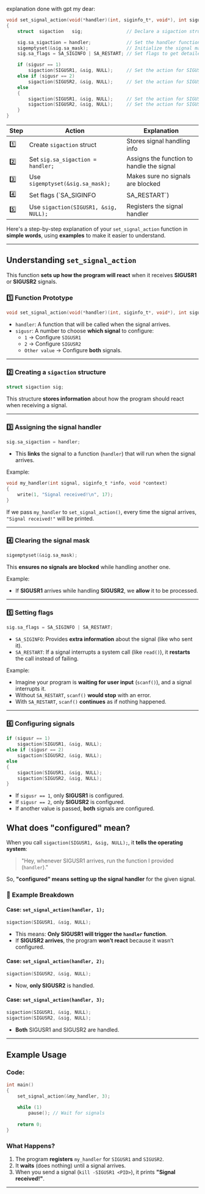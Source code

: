 explanation done with gpt my dear: 

```c
void set_signal_action(void(*handler)(int, siginfo_t*, void*), int sigusr)
{
    struct	sigaction	sig;                // Declare a sigaction structure

    sig.sa_sigaction = handler;             // Set the handler function for the signal
    sigemptyset(&sig.sa_mask);              // Initialize the signal mask to empty
    sig.sa_flags = SA_SIGINFO | SA_RESTART; // Set flags to get detailed signal info and restart interrupted system calls

    if (sigusr == 1)
        sigaction(SIGUSR1, &sig, NULL);     // Set the action for SIGUSR1
    else if (sigusr == 2)
        sigaction(SIGUSR2, &sig, NULL);     // Set the action for SIGUSR2
    else
    {
        sigaction(SIGUSR1, &sig, NULL);     // Set the action for SIGUSR1
        sigaction(SIGUSR2, &sig, NULL);     // Set the action for SIGUSR2
    }
}

```

| Step | Action | Explanation |
|------|--------|------------|
| 1️⃣ | Create `sigaction` struct | Stores signal handling info |
| 2️⃣ | Set `sig.sa_sigaction = handler;` | Assigns the function to handle the signal |
| 3️⃣ | Use `sigemptyset(&sig.sa_mask);` | Makes sure no signals are blocked |
| 4️⃣ | Set flags (`SA_SIGINFO | SA_RESTART`) | Gives extra info and prevents system calls from failing |
| 5️⃣ | Use `sigaction(SIGUSR1, &sig, NULL);` | Registers the signal handler |


Here's a step-by-step explanation of your `set_signal_action` function in **simple words**, using **examples** to make it easier to understand.

---

## Understanding `set_signal_action`
This function **sets up how the program will react** when it receives **SIGUSR1** or **SIGUSR2** signals.

### 1️⃣ Function Prototype
```c
void set_signal_action(void(*handler)(int, siginfo_t*, void*), int sigusr)
```
- `handler`: A function that will be called when the signal arrives.
- `sigusr`: A number to choose **which signal** to configure:
  - `1` → Configure `SIGUSR1`
  - `2` → Configure `SIGUSR2`
  - `Other value` → Configure **both** signals.

---

### 2️⃣ Creating a `sigaction` structure
```c
struct sigaction sig;
```
This structure **stores information** about how the program should react when receiving a signal.

---

### 3️⃣ Assigning the signal handler
```c
sig.sa_sigaction = handler;
```
- This **links** the signal to a function (`handler`) that will run when the signal arrives.

Example:
```c
void my_handler(int signal, siginfo_t *info, void *context)
{
    write(1, "Signal received!\n", 17);
}
```
If we pass `my_handler` to `set_signal_action()`, every time the signal arrives, `"Signal received!"` will be printed.

---

### 4️⃣ Clearing the signal mask
```c
sigemptyset(&sig.sa_mask);
```
This **ensures no signals are blocked** while handling another one.

Example:
- If **SIGUSR1** arrives while handling **SIGUSR2**, we **allow** it to be processed.

---

### 5️⃣ Setting flags
```c
sig.sa_flags = SA_SIGINFO | SA_RESTART;
```
- `SA_SIGINFO`: Provides **extra information** about the signal (like who sent it).
- `SA_RESTART`: If a signal interrupts a system call (like `read()`), it **restarts** the call instead of failing.

Example:
- Imagine your program is **waiting for user input** (`scanf()`), and a signal interrupts it.
- Without `SA_RESTART`, `scanf()` **would stop** with an error.
- With `SA_RESTART`, `scanf()` **continues** as if nothing happened.

---

### 6️⃣ Configuring signals
```c
if (sigusr == 1)
    sigaction(SIGUSR1, &sig, NULL);
else if (sigusr == 2)
    sigaction(SIGUSR2, &sig, NULL);
else
{
    sigaction(SIGUSR1, &sig, NULL);
    sigaction(SIGUSR2, &sig, NULL);
}
```
- If `sigusr == 1`, only **SIGUSR1** is configured.
- If `sigusr == 2`, only **SIGUSR2** is configured.
- If another value is passed, **both** signals are configured.


## What does "configured" mean?
When you call `sigaction(SIGUSR1, &sig, NULL);`, it **tells the operating system**:

> "Hey, whenever SIGUSR1 arrives, run the function I provided (`handler`)."

So, **"configured" means setting up the signal handler** for the given signal.

### 🔹 Example Breakdown
#### Case: `set_signal_action(handler, 1);`
```c
sigaction(SIGUSR1, &sig, NULL);
```
- This means: **Only SIGUSR1 will trigger the `handler` function**.
- If **SIGUSR2 arrives**, the program **won’t react** because it wasn’t configured.

#### Case: `set_signal_action(handler, 2);`
```c
sigaction(SIGUSR2, &sig, NULL);
```
- Now, **only SIGUSR2** is handled.

#### Case: `set_signal_action(handler, 3);`
```c
sigaction(SIGUSR1, &sig, NULL);
sigaction(SIGUSR2, &sig, NULL);
```
- **Both** SIGUSR1 and SIGUSR2 are handled.

---

## Example Usage
### Code:
```c
int main()
{
    set_signal_action(&my_handler, 3);
    
    while (1)
        pause(); // Wait for signals
    
    return 0;
}
```
### What Happens?
1. The program **registers** `my_handler` for `SIGUSR1` and `SIGUSR2`.
2. It **waits** (does nothing) until a signal arrives.
3. When you send a signal (`kill -SIGUSR1 <PID>`), it prints **"Signal received!"**.

---


